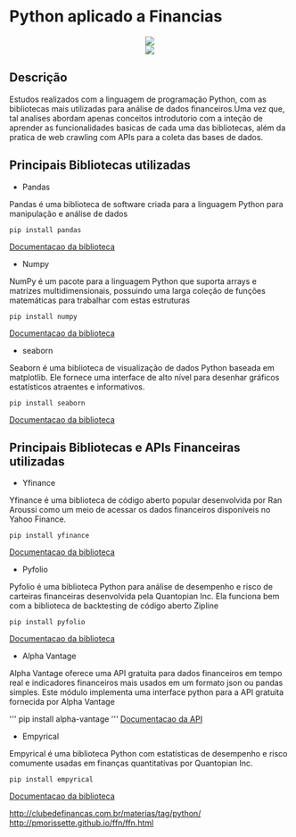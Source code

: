 # Python aplicado a Financias

<p align="center">
<img src="https://blog.pythonparatodos.com.br/wp-content/uploads/2019/05/1212032_b7e8.jpg"/> </br>
<img src="https://img.shields.io/static/v1?label=Status&message=Em_andamento&color=yellow&style=for-the-badge"/>
</p>

## Descrição
Estudos realizados com a linguagem de programação Python, com as bibliotecas mais utilizadas para análise de dados financeiros.Uma vez que, tal analises abordam apenas conceitos introdutorio com a inteção de aprender as funcionalidades basicas de cada uma das bibliotecas, além da pratica de web crawling com APIs para a coleta das bases de dados.

## Principais Bibliotecas utilizadas
 
- Pandas

 Pandas é uma biblioteca de software criada para a linguagem Python para manipulação e análise de dados

 ```
pip install pandas
```
[Documentacao da biblioteca](https://pandas.pydata.org/docs/)

- Numpy

NumPy é um pacote para a linguagem Python que suporta arrays e matrizes multidimensionais, possuindo uma larga coleção de funções matemáticas para trabalhar com estas estruturas

```
pip install numpy
```
[Documentacao da biblioteca](https://numpy.org/doc/)

- seaborn

Seaborn é uma biblioteca de visualização de dados Python baseada em matplotlib. Ele fornece uma interface de alto nível para desenhar gráficos estatísticos atraentes e informativos.

```
pip install seaborn
```
[Documentacao da biblioteca](https://seaborn.pydata.org/)

## Principais Bibliotecas e APIs Financeiras utilizadas

- Yfinance

Yfinance é uma biblioteca de código aberto popular desenvolvida por Ran Aroussi como um meio de acessar os dados financeiros disponíveis no Yahoo Finance.

```
pip install yfinance
```
[Documentacao da biblioteca](https://www.rubydoc.info/gems/yfinance/1.0.11)

- Pyfolio

Pyfolio é uma biblioteca Python para análise de desempenho e risco de carteiras financeiras desenvolvida pela Quantopian Inc. Ela funciona bem com a biblioteca de backtesting de código aberto Zipline

```
pip install pyfolio
```
[Documentacao da biblioteca](https://github.com/quantopian/pyfolio)

- Alpha Vantage

Alpha Vantage oferece uma API gratuita para dados financeiros em tempo real e indicadores financeiros mais usados ​​em um formato json ou pandas simples. Este módulo implementa uma interface python para a API gratuita fornecida por Alpha Vantage

'''
pip install alpha-vantage
'''
[Documentacao da API](https://www.alphavantage.co/documentation/)

- Empyrical

Empyrical é uma biblioteca Python com estatísticas de desempenho e risco comumente usadas em finanças quantitativas por Quantopian Inc.

```
pip install empyrical
```
[Documentacao da biblioteca](https://github.com/quantopian/empyrical)

http://clubedefinancas.com.br/materias/tag/python/
http://pmorissette.github.io/ffn/ffn.html
 

